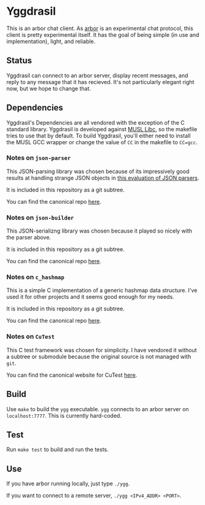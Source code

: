 # Yggdrasil

This is an arbor chat client. As [arbor](https://github.com/whereswaldon/arbor) is an experimental chat protocol,
this client is pretty experimental itself. It has the goal of being
simple (in use and implementation), light, and reliable.

## Status

Yggdrasil can connect to an arbor server, display recent messages, and reply to any message that it has recieved. It's not particularly elegant right now, but we hope to change that.

## Dependencies

Yggdrasil's Dependencies are all vendored with the exception of the C standard
library. Yggdrasil is developed against [MUSL Libc](http://www.musl-libc.org/), so the makefile tries to use that
by default. To build Yggdrasil, you'll either need to install the MUSL GCC wrapper
or change the value of `CC` in the makefile to `CC=gcc`.

### Notes on `json-parser`

This JSON-parsing library was chosen because of its impressively good results at
handling strange JSON objects in [this evaluation of JSON parsers](http://seriot.ch/parsing_json.php).

It is included in this repository as a git subtree.

You can find the canonical repo [here](https://github.com/udp/json-parser).

### Notes on `json-builder`

This JSON-serializng library was chosen because it played so nicely with the parser above.

It is included in this repository as a git subtree.

You can find the canonical repo [here](https://github.com/udp/json-builder).

### Notes on `c_hashmap`

This is a simple C implementation of a generic hashmap data structure. I've used it for other
projects and it seems good enough for my needs.

It is included in this repository as a git subtree.

You can find the canonical repo [here](https://github.com/petewarden/c_hashmap).

### Notes on `CuTest`

This C test framework was chosen for simplicity. I have vendored it without a subtree
or submodule because the original source is not managed with `git`.

You can find the canonical website for CuTest [here](http://cutest.sourceforge.net/).

## Build

Use `make` to build the `ygg` executable. `ygg` connects to an arbor server
on `localhost:7777`. This is currently hard-coded.

## Test

Run `make test` to build and run the tests.

## Use

If you have arbor running locally, just type `./ygg`.

If you want to connect to a remote server, `./ygg <IPv4_ADDR> <PORT>`.
